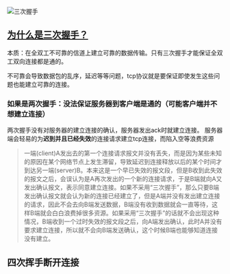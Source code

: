 ![三次握手](https://camo.githubusercontent.com/564d582cc74a6293ce8c3231d779467c4525d450/687474703a2f2f696d616765732e636e626c6f67732e636f6d2f636e626c6f67735f636f6d2f736b796e65742f3230313031322f3230313031323132323135373436373235382e706e67)

## [为什么是三次握手？](https://www.jianshu.com/p/e7f45779008a)
本质：在全双工不可靠的信道上建立可靠的数据传输。只有三次握手才能保证全双工双向连接都是通的。

不可靠会导致数据包的乱序，延迟等等问题，tcp协议就是要保证即使发生这些问题也能建立可靠的连接。


### 如果是两次握手：没法保证服务器到客户端是通的（可能客户端并不想建立连接）
两次握手没有对服务器的建立连接的确认，服务器发出ack时就建立连接。
服务器端会轻易的为**迟到并且已经失效**的连接请求建立tcp连接，而陷入空等浪费资源

> 一端(client)A发出去的第一个连接请求报文并没有丢失，而是因为某些未知的原因在某个网络节点上发生滞留，导致延迟到连接释放以后的某个时间才到达另一端(server)B。本来这是一个早已失效的报文段，但是B收到此失效的报文之后，会误认为是A再次发出的一个新的连接请求，于是B端就向A又发出确认报文，表示同意建立连接。如果不采用“三次握手”，那么只要B端发出确认报文就会认为新的连接已经建立了，但是A端并没有发出建立连接的请求，因此不会去向B端发送数据，B端没有收到数据就会一直等待，这样B端就会白白浪费掉很多资源。如果采用“三次握手”的话就不会出现这种情况，B端收到一个过时失效的报文段之后，向A端发出确认，此时A并没有要求建立连接，所以就不会向B端发送确认，这个时候B端也能够知道连接没有建立。







## 四次挥手断开连接

